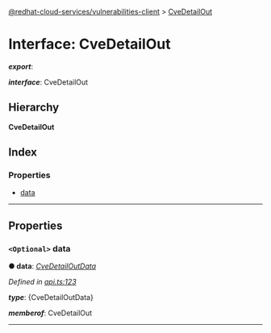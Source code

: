 [@redhat-cloud-services/vulnerabilities-client](../README.md) > [CveDetailOut](../interfaces/cvedetailout.md)

# Interface: CveDetailOut

*__export__*: 

*__interface__*: CveDetailOut

## Hierarchy

**CveDetailOut**

## Index

### Properties

* [data](cvedetailout.md#data)

---

## Properties

<a id="data"></a>

### `<Optional>` data

**● data**: *[CveDetailOutData](cvedetailoutdata.md)*

*Defined in [api.ts:123](https://github.com/RedHatInsights/javascript-clients/blob/master/packages/vulnerabilities/git-api/api.ts#L123)*

*__type__*: {CveDetailOutData}

*__memberof__*: CveDetailOut

___

